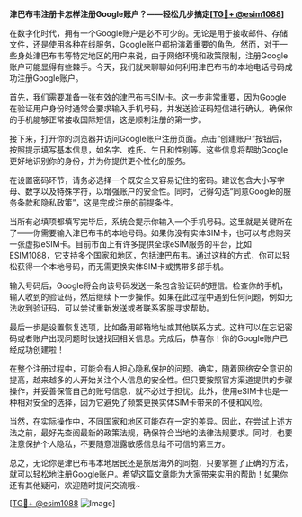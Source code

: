 **津巴布韦注册卡怎样注册Google账户？——轻松几步搞定[[TG💪+ @esim1088](https://t.me/s/esim1088)]**

在数字化时代，拥有一个Google账户是必不可少的。无论是用于接收邮件、存储文件，还是使用各种在线服务，Google账户都扮演着重要的角色。然而，对于一些身处津巴布韦等特定地区的用户来说，由于网络环境和政策限制，注册Google账户可能显得有些棘手。今天，我们就来聊聊如何利用津巴布韦的本地电话号码成功注册Google账户。

首先，我们需要准备一张有效的津巴布韦SIM卡。这一步非常重要，因为Google在验证用户身份时通常会要求输入手机号码，并发送验证码短信进行确认。确保你的手机能够正常接收国际短信，这是顺利注册的第一步。

接下来，打开你的浏览器并访问Google账户注册页面。点击“创建账户”按钮后，按照提示填写基本信息，如名字、姓氏、生日和性别等。这些信息将帮助Google更好地识别你的身份，并为你提供更个性化的服务。

在设置密码环节，请务必选择一个既安全又容易记住的密码。建议包含大小写字母、数字以及特殊字符，以增强账户的安全性。同时，记得勾选“同意Google的服务条款和隐私政策”，这是完成注册的前提条件。

当所有必填项都填写完毕后，系统会提示你输入一个手机号码。这里就是关键所在了——你需要输入津巴布韦的本地号码。如果你没有实体SIM卡，也可以考虑购买一张虚拟eSIM卡。目前市面上有许多提供全球eSIM服务的平台，比如ESIM1088，它支持多个国家和地区，包括津巴布韦。通过这样的方式，你可以轻松获得一个本地号码，而无需更换实体SIM卡或携带多部手机。

输入号码后，Google将会向该号码发送一条包含验证码的短信。检查你的手机，输入收到的验证码，然后继续下一步操作。如果在此过程中遇到任何问题，例如无法收到验证码，可以尝试重新发送或者联系客服寻求帮助。

最后一步是设置恢复选项，比如备用邮箱地址或其他联系方式。这样可以在忘记密码或者账户出现问题时快速找回相关信息。完成后，恭喜你！你的Google账户已经成功创建啦！

在整个注册过程中，可能会有人担心隐私保护的问题。确实，随着网络安全意识的提高，越来越多的人开始关注个人信息的安全性。但只要按照官方渠道提供的步骤操作，并妥善保管自己的账号信息，就不必过于担忧。此外，使用eSIM卡也是一种相对安全的选择，因为它避免了频繁更换实体SIM卡带来的不便和风险。

当然，在实际操作中，不同国家和地区可能存在一定的差异。因此，在尝试上述方法之前，最好先查阅最新的政策法规，确保符合当地的法律法规要求。同时，也要注意保护个人隐私，不要随意泄露敏感信息给不可信的第三方。

总之，无论你是津巴布韦本地居民还是旅居海外的同胞，只要掌握了正确的方法，就可以轻松地注册Google账户。希望这篇文章能为大家带来实用的帮助！如果你还有其他疑问，欢迎随时提问交流哦~

[[TG💪+ @esim1088](https://t.me/s/esim1088) ![Image](https://i.postimg.cc/4NQfJmqS/Snipaste-2025-05-13-00-14-12.png)]